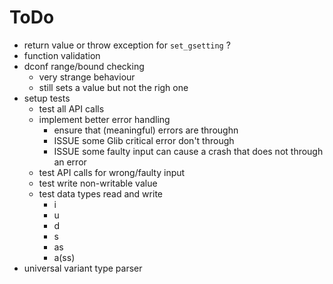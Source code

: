 ToDo
====
- return value or throw exception for `set_gsetting` ?
- function validation
- dconf range/bound checking
	- very strange behaviour
	- still sets a value but not the righ one
- setup tests
	- test all API calls
	- implement better error handling
		- ensure that (meaningful) errors are throughn
		- ISSUE some Glib critical error don't through
		- ISSUE some faulty input can cause a crash that does not through an error
	- test API calls for wrong/faulty input
	- test write non-writable value
	- test data types read and write
		- i
		- u
		- d
		- s
		- as
		- a(ss)
- universal variant type parser